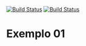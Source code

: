 [![Build Status](https://travis-ci.org/fabriciojso/Exemplo01.svg)](https://travis-ci.org/fabriciojso/Exemplo01)
[![Build Status](https://sonarcloud.io/api/project_badges/quality_gate?project=com.mycompany%3ATDD-ex1)](https://sonarcloud.io/dashboard?id=com.mycompany%3ATDD-ex1)

# Exemplo 01


